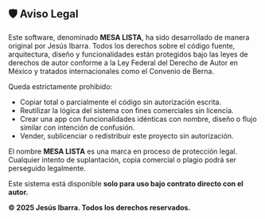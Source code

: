 ## 🛡️ Aviso Legal

Este software, denominado **MESA LISTA**, ha sido desarrollado de manera original por Jesús Ibarra. Todos los derechos sobre el código fuente, arquitectura, diseño y funcionalidades están protegidos bajo las leyes de derechos de autor conforme a la Ley Federal del Derecho de Autor en México y tratados internacionales como el Convenio de Berna.

Queda estrictamente prohibido:

- Copiar total o parcialmente el código sin autorización escrita.
- Reutilizar la lógica del sistema con fines comerciales sin licencia.
- Crear una app con funcionalidades idénticas con nombre, diseño o flujo similar con intención de confusión.
- Vender, sublicenciar o redistribuir este proyecto sin autorización.

El nombre **MESA LISTA** es una marca en proceso de protección legal. Cualquier intento de suplantación, copia comercial o plagio podrá ser perseguido legalmente.

Este sistema está disponible **solo para uso bajo contrato directo con el autor.**

**© 2025 Jesús Ibarra. Todos los derechos reservados.**
